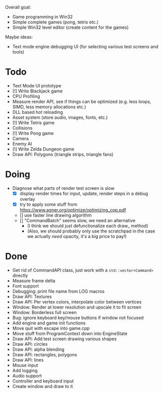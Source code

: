 Overall goal:
- Game programming in Win32
- Simple complete games (pong, tetris etc.)
- Simple Win32 level editor (create content for the games)

Maybe ideas:
- Text mode engine debugging UI (for selecting various test screens and tools)

# Todo
- Text Mode UI prototype
- [!] Write Blackjack game
- CPU Profiling
- Measure render API, see if things can be optimized (e.g. less loops, SIMD, less memory allocations etc.)
- DLL based hot reloading
- Asset system (store audio, images, fonts, etc.)
- [!] Write Tetris game
- Collisions
- [!] Write Pong game
- Camera
- Enemy AI
- [!] Write Zelda Dungeon game
- Draw API: Polygons (triangle strips, triangle fans)

# Doing
- Diagnose what parts of render test screen is slow
    - [x] display render times for input, update, render steps in a debug overlay
    - [x] try to apply some stuff from https://www.agner.org/optimize/optimizing_cpp.pdf
    - [] use faster line drawing algorithm
    - [] "CommandBatch" seems slow, we need an alternative
        - (I think we should just defunctionalize each draw_ method)
        - (Also, we should probably only use the scratchpad in the case we actually _need_ opacity, it's a big price to pay!)

# Done
- Get rid of CommandAPI class, just work with a `std::vector<Command>` directly
- Measure frame delta
- Font support
- Debugging: print file name from LOG macros
- Draw API: Textures
- Draw API: Per vertex colors, interpolate color between vertices
- Window: Render at lower resolution and upscale it to fit screen
- Window: Borderless full screen
- Bug: ignore keyboard key/mouse buttons if window not focused
- Add engine and game init functions
- Move quit with escape into game.cpp
- Move stuff from ProgramContext down into EngineState
- Draw API: Add test screen drawing various shapes
- Draw API: circles
- Draw API: alpha blending
- Draw API: rectangles, polygons
- Draw API: lines
- Mouse input
- Add logging
- Audio support
- Controller and keyboard input
- Create window and draw to it
